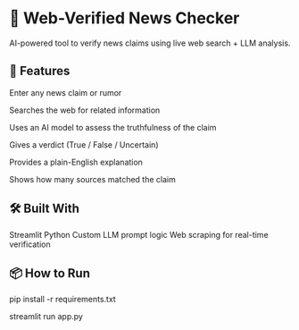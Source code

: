 # 🔎 Web-Verified News Checker
AI-powered tool to verify news claims using live web search + LLM analysis.

## 🚀 Features
Enter any news claim or rumor

Searches the web for related information

Uses an AI model to assess the truthfulness of the claim

Gives a verdict (True / False / Uncertain)

Provides a plain-English explanation

Shows how many sources matched the claim

## 🛠️ Built With

Streamlit
Python
Custom LLM prompt logic
Web scraping for real-time verification

## 📦 How to Run

pip install -r requirements.txt

streamlit run app.py
